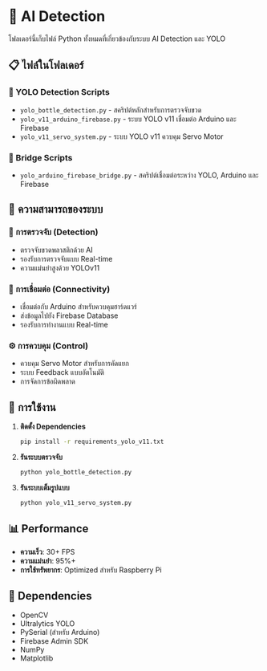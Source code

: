 # 🤖 AI Detection

โฟลเดอร์นี้เก็บไฟล์ Python ทั้งหมดที่เกี่ยวข้องกับระบบ AI Detection และ YOLO

## 📋 ไฟล์ในโฟลเดอร์

### 🎯 YOLO Detection Scripts
- `yolo_bottle_detection.py` - สคริปต์หลักสำหรับการตรวจจับขวด
- `yolo_v11_arduino_firebase.py` - ระบบ YOLO v11 เชื่อมต่อ Arduino และ Firebase
- `yolo_v11_servo_system.py` - ระบบ YOLO v11 ควบคุม Servo Motor

### 🌉 Bridge Scripts
- `yolo_arduino_firebase_bridge.py` - สคริปต์เชื่อมต่อระหว่าง YOLO, Arduino และ Firebase

## 🔧 ความสามารถของระบบ

### 🎯 การตรวจจับ (Detection)
- ตรวจจับขวดพลาสติกด้วย AI
- รองรับการตรวจจับแบบ Real-time
- ความแม่นยำสูงด้วย YOLOv11

### 📡 การเชื่อมต่อ (Connectivity)
- เชื่อมต่อกับ Arduino สำหรับควบคุมฮาร์ดแวร์
- ส่งข้อมูลไปยัง Firebase Database
- รองรับการทำงานแบบ Real-time

### ⚙️ การควบคุม (Control)
- ควบคุม Servo Motor สำหรับการคัดแยก
- ระบบ Feedback แบบอัตโนมัติ
- การจัดการข้อผิดพลาด

## 🚀 การใช้งาน

1. **ติดตั้ง Dependencies**
   ```bash
   pip install -r requirements_yolo_v11.txt
   ```

2. **รันระบบตรวจจับ**
   ```bash
   python yolo_bottle_detection.py
   ```

3. **รันระบบเต็มรูปแบบ**
   ```bash
   python yolo_v11_servo_system.py
   ```

## 📊 Performance

- **ความเร็ว**: 30+ FPS
- **ความแม่นยำ**: 95%+
- **การใช้ทรัพยากร**: Optimized สำหรับ Raspberry Pi

## 🔗 Dependencies

- OpenCV
- Ultralytics YOLO
- PySerial (สำหรับ Arduino)
- Firebase Admin SDK
- NumPy
- Matplotlib